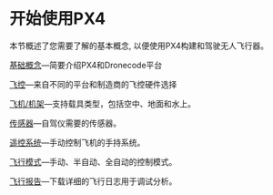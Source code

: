 # 开始使用PX4

本节概述了您需要了解的基本概念, 以便使用PX4构建和驾驶无人飞行器。

[基础概念](../getting_started/px4_basic_concepts.md)—简要介绍PX4和Dronecode平台

[飞控](../getting_started/flight_controller_selection.md)—来自不同的平台和制造商的飞控硬件选择

[飞机/机架](../getting_started/frame_selection.md)—支持载具类型，包括空中、地面和水上。

[传感器](../getting_started/sensor_selection.md)—自驾仪需要的传感器。

[遥控系统](../getting_started/rc_transmitter_receiver.md)—手动控制飞机的手持系统。

[飞行模式](../getting_started/flight_modes.md)—手动、半自动、全自动的控制模式。

[飞行报告](../getting_started/flight_reporting.md)—下载详细的飞行日志用于调试分析。